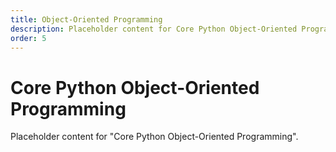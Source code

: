 ```yaml
---
title: Object-Oriented Programming
description: Placeholder content for Core Python Object-Oriented Programming.
order: 5
---
```


# Core Python Object-Oriented Programming

Placeholder content for "Core Python Object-Oriented Programming".
